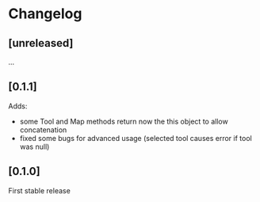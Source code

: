 # Changelog

## [unreleased]
...

## [0.1.1]

Adds:

- some Tool and Map methods return now the this object to allow concatenation
- fixed some bugs for advanced usage (selected tool causes error if tool was null)

## [0.1.0]

First stable release
